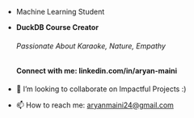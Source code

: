 - Machine Learning Student
- **DuckDB Course Creator**
  ###### Passionate About Karaoke, Nature, Empathy
  #### Connect with me: linkedin.com/in/aryan-maini

- 💞️ I’m looking to collaborate on Impactful Projects :)
- 📫 How to reach me: aryanmaini24@gmail.com

<!---
Aryan-Maini/Aryan-Maini is a ✨ special ✨ repository because its `README.md` (this file) appears on your GitHub profile.
You can click the Preview link to take a look at your changes.
--->

